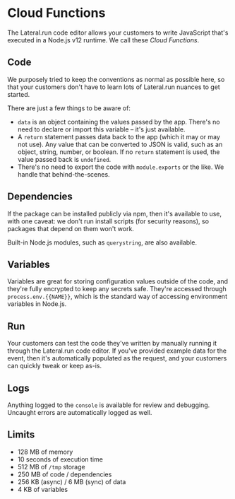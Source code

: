 # Cloud Functions

The Lateral.run code editor allows your customers to write JavaScript that's
executed in a Node.js v12 runtime. We call these _Cloud Functions_.

## Code

We purposely tried to keep the conventions as normal as possible here, so that
your customers don't have to learn lots of Lateral.run nuances to get started.

There are just a few things to be aware of:

- `data` is an object containing the values passed by the app. There's no need
  to declare or import this variable – it's just available.
- A `return` statement passes data back to the app (which it may or may not
  use). Any value that can be converted to JSON is valid, such as an object,
  string, number, or boolean. If no `return` statement is used, the value passed
  back is `undefined`.
- There's no need to export the code with `module.exports` or the like. We
  handle that behind-the-scenes.

## Dependencies

If the package can be installed publicly via npm, then it's available to use,
with one caveat: we don't run install scripts (for security reasons), so
packages that depend on them won't work.

Built-in Node.js modules, such as `querystring`, are also available.

## Variables

Variables are great for storing configuration values outside of the code, and
they're fully encrypted to keep any secrets safe. They're accessed through
`process.env.{{NAME}}`, which is the standard way of accessing environment
variables in Node.js.

## Run

Your customers can test the code they've written by manually running it through
the Lateral.run code editor. If you've provided example data for the event, then
it's automatically populated as the request, and your customers can quickly
tweak or keep as-is.

## Logs

Anything logged to the `console` is available for review and debugging. Uncaught
errors are automatically logged as well.

## Limits

- 128 MB of memory
- 10 seconds of execution time
- 512 MB of `/tmp` storage
- 250 MB of code / dependencies
- 256 KB (async) / 6 MB (sync) of data
- 4 KB of variables
